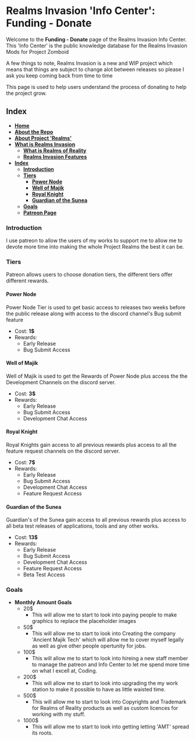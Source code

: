 # Realms Invasion 'Info Center': **Funding - Donate**

Welcome to the **Funding - Donate** page of the Realms Invasion Info Center. 
This 'Info Center' is the public knowledge database for the Realms Invasion Mods for Project Zomboid

A few things to note, 
Realms Invasion is a new and WIP project which means that things are subject to change alot between releases so please I ask you keep coming back from time to time

This page is used to help users understand the process of donating to help the project grow.

## **Index**
- [**Home**](https://github.com/FueledByOCHD/Realms-Invasion-Info-Center/blob/develop/README.md)
- [**About the Repo**](https://github.com/FueledByOCHD/Realms-Invasion-Info-Center/blob/develop/README.md#about-the-repo)
- [**About Project 'Realms'**](https://github.com/FueledByOCHD/Realms-Invasion-Info-Center/blob/develop/AboutProjectRealms.md)
- [**What is Realms Invasion**](https://github.com/FueledByOCHD/Realms-Invasion-Info-Center/blob/develop/README.md#what-is-realms-invasion)
    - [**What is Realms of Reality**](https://github.com/FueledByOCHD/Realms-Invasion-Info-Center/blob/develop/AboutRealmsOfReality.md)
    - [**Realms Invasion Features**](https://github.com/FueledByOCHD/Realms-Invasion-Info-Center/blob/develop/README.md#realms-invasion-features)
- [**Index**](https://github.com/FueledByOCHD/Realms-Invasion-Info-Center/blob/develop/DonateToRI.md#index)
    - [**Introduction**](https://github.com/FueledByOCHD/Realms-Invasion-Info-Center/blob/develop/DonateToRI.md#introduction)
    - [**Tiers**](https://github.com/FueledByOCHD/Realms-Invasion-Info-Center/blob/develop/DonateToRI.md#tiers)
        - [**Power Node**](https://github.com/FueledByOCHD/Realms-Invasion-Info-Center/blob/develop/DonateToRI.md#power-node)
        - [**Well of Majik**](https://github.com/FueledByOCHD/Realms-Invasion-Info-Center/blob/develop/DonateToRI.md#well-of-majik)
        - [**Royal Knight**](https://github.com/FueledByOCHD/Realms-Invasion-Info-Center/blob/develop/DonateToRI.md#royal-knight)
        - [**Guardian of the Sunea**](https://github.com/FueledByOCHD/Realms-Invasion-Info-Center/blob/develop/DonateToRI.md#guardian-of-the-sunea)
    - [**Goals**](https://github.com/FueledByOCHD/Realms-Invasion-Info-Center/blob/develop/DonateToRI.md#goals)
    - [**Patreon Page**]()

### **Introduction**

I use patreon to allow the users of my works to support me to allow me to devote more time into making the whole Project Realms the best it can be.

### **Tiers**

Patreon allows users to choose donation tiers, the different tiers offer different rewards.

#### **Power Node**

Power Node Tier is used to get basic access to releases two weeks before the public release along with access to the discord channel's Bug submit feature

- Cost: **1$**
- Rewards:
    - Early Release
    - Bug Submit Access

#### **Well of Majik**

Well of Majik is used to get the Rewards of Power Node plus access the the Development Channels on the discord server.

- Cost: **3$**
- Rewards:
    - Early Release
    - Bug Submit Access
    - Development Chat Access

#### **Royal Knight**

Royal Knights gain access to all previous rewards plus access to all the feature request channels on the discord server.

- Cost: **7$**
- Rewards:
    - Early Release
    - Bug Submit Access
    - Development Chat Access
    - Feature Request Access

#### **Guardian of the Sunea**

Guardian's of the Sunea gain access to all previous rewards plus access to all beta test releases of applications, tools and any other works.

- Cost: **13$**
- Rewards:
    - Early Release
    - Bug Submit Access
    - Development Chat Access
    - Feature Request Access
    - Beta Test Access

### **Goals**

- **Monthly Amount Goals**
    - 20$
        - This will allow me to start to look into paying people to make graphics to replace the placeholder images
    - 50$
        - This will allow me to start to look into Creating the company 'Ancient Majik Tech' which will allow me to cover myself legally as well as give other people opertunity for jobs.
    - 100$
        - This will allow me to start to look into hireing a new staff member to manage the patreon and Info Center to let me spend more time on what I excell at, Coding.
    - 200$
        - This will allow me to start to look into upgrading the my work station to make it possible to have as little waisted time.
    - 500$
        - This will allow me to start to look into Copyrights and Trademark for Realms of Reality products as well as custom licences for working with my stuff.
    - 1000$
        - This will allow me to start to look into getting letting 'AMT' spread its roots.

